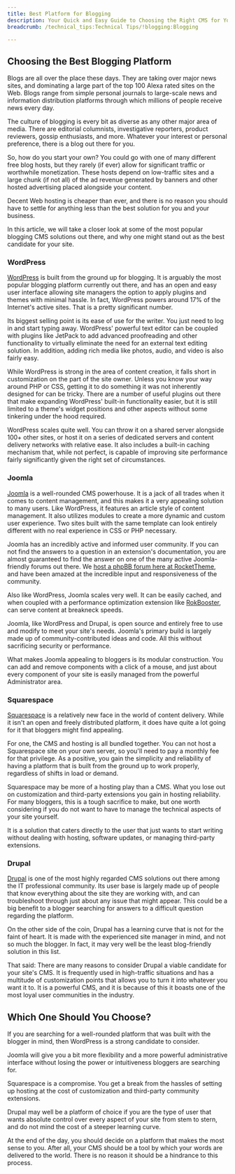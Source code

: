 ```yaml
---
title: Best Platform for Blogging
description: Your Quick and Easy Guide to Choosing the Right CMS for Your Blog.
breadcrumb: /technical_tips:Technical Tips/!blogging:Blogging

---
```


Choosing the Best Blogging Platform
-----

Blogs are all over the place these days. They are taking over major news sites, and dominating a large part of the top 100 Alexa rated sites on the Web. Blogs range from simple personal journals to large-scale news and information distribution platforms through which millions of people receive news every day.

The culture of blogging is every bit as diverse as any other major area of media. There are editorial columnists, investigative reporters, product reviewers, gossip enthusiasts, and more. Whatever your interest or personal preference, there is a blog out there for you.

So, how do you start your own? You could go with one of many different free blog hosts, but they rarely (if ever) allow for significant traffic or worthwhile monetization. These hosts depend on low-traffic sites and a large chunk (if not all) of the ad revenue generated by banners and other hosted advertising placed alongside your content.

Decent Web hosting is cheaper than ever, and there is no reason you should have to settle for anything less than the best solution for you and your business.

In this article, we will take a closer look at some of the most popular blogging CMS solutions out there, and why one might stand out as the best candidate for your site.

### WordPress

[WordPress][wordpress] is built from the ground up for blogging. It is arguably the most popular blogging platform currently out there, and has an open and easy user interface allowing site managers the option to apply plugins and themes with minimal hassle. In fact, WordPress powers around 17% of the Internet's active sites. That is a pretty significant number.

Its biggest selling point is its ease of use for the writer. You just need to log in and start typing away. WordPress' powerful text editor can be coupled with plugins like JetPack to add advanced proofreading and other functionality to virtually eliminate the need for an external text editing solution. In addition, adding rich media like photos, audio, and video is also fairly easy.

While WordPress is strong in the area of content creation, it falls short in customization on the part of the site owner. Unless you know your way around PHP or CSS, getting it to do something it was not inherently designed for can be tricky. There are a number of useful plugins out there that make expanding WordPress' built-in functionality easier, but it is still limited to a theme's widget positions and other aspects without some tinkering under the hood required.

WordPress scales quite well. You can throw it on a shared server alongside 100+ other sites, or host it on a series of dedicated servers and content delivery networks with relative ease. It also includes a built-in caching mechanism that, while not perfect, is capable of improving site performance fairly significantly given the right set of circumstances.

### Joomla

[Joomla][joomla] is a well-rounded CMS powerhouse. It is a jack of all trades when it comes to content management, and this makes it a very appealing solution to many users. Like WordPress, it features an article style of content management. It also utilizes modules to create a more dynamic and custom user experience. Two sites built with the same template can look entirely different with no real experience in CSS or PHP necessary.

Joomla has an incredibly active and informed user community. If you can not find the answers to a question in an extension's documentation, you are almost guaranteed to find the answer on one of the many active Joomla-friendly forums out there. We [host a phpBB forum here at RocketTheme][forum], and have been amazed at the incredible input and responsiveness of the community.

Also like WordPress, Joomla scales very well. It can be easily cached, and when coupled with a performance optimization extension like [RokBooster][rokbooster], can serve content at breakneck speeds.

Joomla, like WordPress and Drupal, is open source and entirely free to use and modify to meet your site's needs. Joomla's primary build is largely made up of community-contributed ideas and code. All this without sacrificing security or performance.

What makes Joomla appealing to bloggers is its modular construction. You can add and remove components with a click of a mouse, and just about every component of your site is easily managed from the powerful Administrator area.

### Squarespace

[Squarespace][square] is a relatively new face in the world of content delivery. While it isn't an open and freely distributed platform, it does have quite a lot going for it that bloggers might find appealing.

For one, the CMS and hosting is all bundled together. You can not host a Squarespace site on your own server, so you'll need to pay a monthly fee for that privilege. As a positive, you gain the simplicity and reliability of having a platform that is built from the ground up to work properly, regardless of shifts in load or demand.

Squarespace may be more of a hosting play than a CMS. What you lose out on customization and third-party extensions you gain in hosting reliability. For many bloggers, this is a tough sacrifice to make, but one worth considering if you do not want to have to manage the technical aspects of your site yourself.

It is a solution that caters directly to the user that just wants to start writing without dealing with hosting, software updates, or managing third-party extensions.

### Drupal

[Drupal][drupal] is one of the most highly regarded CMS solutions out there among the IT professional community. Its user base is largely made up of people that know everything about the site they are working with, and can troubleshoot through just about any issue that might appear. This could be a big benefit to a blogger searching for answers to a difficult question regarding the platform. 

On the other side of the coin, Drupal has a learning curve that is not for the faint of heart. It is made with the experienced site manager in mind, and not so much the blogger. In fact, it may very well be the least blog-friendly solution in this list.

That said: There are many reasons to consider Drupal a viable candidate for your site's CMS. It is frequently used in high-traffic situations and has a multitude of customization points that allows you to turn it into whatever you want it to. It is a powerful CMS, and it is because of this it boasts one of the most loyal user communities in the industry.

Which One Should You Choose?
-----

If you are searching for a well-rounded platform that was built with the blogger in mind, then WordPress is a strong candidate to consider. 

Joomla will give you a bit more flexibility and a more powerful administrative interface without losing the power or intuitiveness bloggers are searching for.

Squarespace is a compromise. You get a break from the hassles of setting up hosting at the cost of customization and third-party community extensions. 

Drupal may well be a platform of choice if you are the type of user that wants absolute control over every aspect of your site from stem to stern, and do not mind the cost of a steeper learning curve.

At the end of the day, you should decide on a platform that makes the most sense to you. After all, your CMS should be a tool by which your words are delivered to the world. There is no reason it should be a hindrance to this process.

[forum]: http://www.rockettheme.com/forum/
[rokbooster]: http://www.rockettheme.com/extensions-joomla/rokbooster
[drupal]: https://drupal.org/
[wordpress]: https://wordpress.org/
[square]: http://www.squarespace.com/stories
[joomla]: http://joomla.org